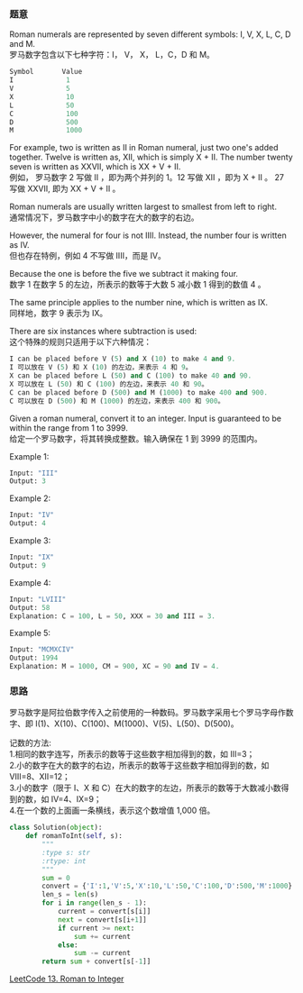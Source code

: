 ### 题意
Roman numerals are represented by seven different symbols: I, V, X, L, C, D and M.  
罗马数字包含以下七种字符：I， V， X， L，C，D 和 M。
```python
Symbol       Value
I             1
V             5
X             10
L             50
C             100
D             500
M             1000
```
For example, two is written as II in Roman numeral, just two one's added together. Twelve is written as, XII, which is simply X + II. The number twenty seven is written as XXVII, which is XX + V + II.  
例如， 罗马数字 2 写做 II ，即为两个并列的 1。12 写做 XII ，即为 X + II 。 27 写做  XXVII, 即为 XX + V + II 。

Roman numerals are usually written largest to smallest from left to right.  
通常情况下，罗马数字中小的数字在大的数字的右边。

However, the numeral for four is not IIII. Instead, the number four is written as IV.  
但也存在特例，例如 4 不写做 IIII，而是 IV。

Because the one is before the five we subtract it making four.  
数字 1 在数字 5 的左边，所表示的数等于大数 5 减小数 1 得到的数值 4 。

The same principle applies to the number nine, which is written as IX.  
同样地，数字 9 表示为 IX。

There are six instances where subtraction is used:  
这个特殊的规则只适用于以下六种情况：
```python
I can be placed before V (5) and X (10) to make 4 and 9.
I 可以放在 V (5) 和 X (10) 的左边，来表示 4 和 9。
X can be placed before L (50) and C (100) to make 40 and 90.
X 可以放在 L (50) 和 C (100) 的左边，来表示 40 和 90。
C can be placed before D (500) and M (1000) to make 400 and 900.
C 可以放在 D (500) 和 M (1000) 的左边，来表示 400 和 900。
```
Given a roman numeral, convert it to an integer. Input is guaranteed to be within the range from 1 to 3999.  
给定一个罗马数字，将其转换成整数。输入确保在 1 到 3999 的范围内。

Example 1:
```python
Input: "III"
Output: 3
```
Example 2:
```python
Input: "IV"
Output: 4
```
Example 3:
```python
Input: "IX"
Output: 9
```
Example 4:
```python
Input: "LVIII"
Output: 58
Explanation: C = 100, L = 50, XXX = 30 and III = 3.
```
Example 5:
```python
Input: "MCMXCIV"
Output: 1994
Explanation: M = 1000, CM = 900, XC = 90 and IV = 4.
```


### 思路
罗马数字是阿拉伯数字传入之前使用的一种数码。罗马数字采用七个罗马字母作数字、即 I(1)、X(10)、C(100)、M(1000)、V(5)、L(50)、D(500)。

记数的方法:  
1.相同的数字连写，所表示的数等于这些数字相加得到的数，如 Ⅲ=3；  
2.小的数字在大的数字的右边，所表示的数等于这些数字相加得到的数，如 Ⅷ=8、Ⅻ=12；  
3.小的数字（限于 Ⅰ、X 和 C）在大的数字的左边，所表示的数等于大数减小数得到的数，如 Ⅳ=4、Ⅸ=9；  
4.在一个数的上面画一条横线，表示这个数增值 1,000 倍。
```python
class Solution(object):
    def romanToInt(self, s):
        """
        :type s: str
        :rtype: int
        """
        sum = 0
        convert = {'I':1,'V':5,'X':10,'L':50,'C':100,'D':500,'M':1000}
        len_s = len(s)
        for i in range(len_s - 1):
            current = convert[s[i]]
            next = convert[s[i+1]]
            if current >= next:
                sum += current
            else:
                sum -= current
        return sum + convert[s[-1]]
```
[LeetCode 13. Roman to Integer](https://leetcode.com/problems/roman-to-integer/description/)
